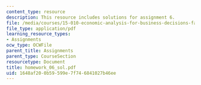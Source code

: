 ```yaml
---
content_type: resource
description: This resource includes solutions for assignment 6.
file: /media/courses/15-010-economic-analysis-for-business-decisions-fall-2004/1648af200b59599e7f746841027b46ee_homework_06_sol.pdf
file_type: application/pdf
learning_resource_types:
- Assignments
ocw_type: OCWFile
parent_title: Assignments
parent_type: CourseSection
resourcetype: Document
title: homework_06_sol.pdf
uid: 1648af20-0b59-599e-7f74-6841027b46ee
---
```


